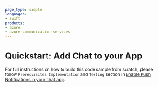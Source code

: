```yaml
---
page_type: sample
languages:
- swift
products:
- azure
- azure-communication-services
---
```


# Quickstart: Add Chat to your App

For full instructions on how to build this code sample from scratch, please follow `Prerequisites`, `Implementation` and `Testing` section in [Enable Push Notifications in your chat app](https://docs.microsoft.com/azure/communication-services/tutorials/add-chat-push-notifications).
